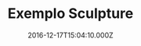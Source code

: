 ---
templateKey: product-design-post
color: 4
title: Exemplo Sculpture
date: 2016-12-17T15:04:10.000Z
image: /img/thumbnail.png
description: This is just a small example of a Sculpture
details: Rocks and stones. 99x99. 12/2010
---